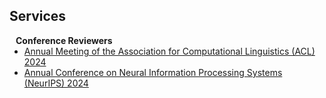 ## Services

<h4 style="margin:0 10px 0;">Conference Reviewers</h4>

<ul style="margin:0 0 5px;">
  <li><a href="https://2023.aclweb.org/"><autocolor>Annual Meeting of the Association for Computational Linguistics (ACL) 2024</autocolor></a></li>
  <li><a href="https://neurips.cc/"><autocolor>Annual Conference on Neural Information Processing Systems (NeurIPS) 2024</autocolor></a></li>
</ul>